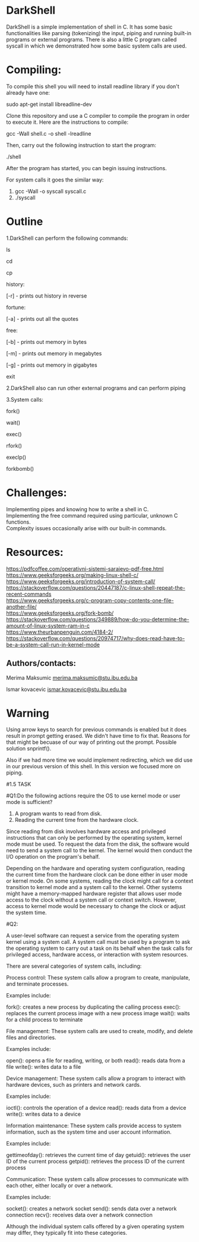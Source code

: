 # **DarkShell**

DarkShell is a simple implementation of shell in C. It has some basic functionalities like parsing (tokenizing) the input, piping and running built-in programs or external programs. There is also a little C program called syscall in which we demonstrated how some basic system calls are used.


# **Compiling:**

To compile this shell you will need to install readline library if you don't already have one:

sudo apt-get install libreadline-dev

Clone this repository and use a C compiler to compile the program in order to execute it. Here are the instructions to compile:

gcc -Wall shell.c -o shell -lreadline

Then, carry out the following instruction to start the program:

./shell

After the program has started, you can begin issuing instructions.

For system calls it goes the similar way:

1. gcc -Wall -o syscall syscall.c
2. ./syscall

# **Outline**

1.DarkShell can perform the following commands:

ls

cd

cp

history:

[-r] - prints out history in reverse

fortune:

[-a] - prints out all the quotes

free:

[-b] - prints out memory in bytes

[-m] - prints out memory in megabytes

[-g] - prints out memory in gigabytes

exit

2.DarkShell also can run other external programs and can perform piping

3.System calls:

fork()

wait()

exec()

rfork()

execlp()

forkbomb()

# **Challenges:**

Implementing pipes and knowing how to write a shell in C.   
Implementing the free command required using particular, unknown C functions.   
Complexity issues occasionally arise with our built-in commands.

# **Resources:**

https://pdfcoffee.com/operativni-sistemi-sarajevo-pdf-free.html   
https://www.geeksforgeeks.org/making-linux-shell-c/   
https://www.geeksforgeeks.org/introduction-of-system-call/   
https://stackoverflow.com/questions/20447187/c-linux-shell-repeat-the-recent-commands   
https://www.geeksforgeeks.org/c-program-copy-contents-one-file-another-file/   
https://www.geeksforgeeks.org/fork-bomb/   
https://stackoverflow.com/questions/349889/how-do-you-determine-the-amount-of-linux-system-ram-in-c   
https://www.theurbanpenguin.com/4184-2/   
https://stackoverflow.com/questions/20974717/why-does-read-have-to-be-a-system-call-run-in-kernel-mode


## **Authors/contacts:**

Merima Maksumic   merima.maksumic@stu.ibu.edu.ba

Ismar kovacevic   ismar.kovacevic@stu.ibu.edu.ba


# **Warning**
Using arrow keys to search for previous commands is enabled but it does result in prompt getting erased. We didn't have time to fix that. Reasons for that might be becuase of our way of printing out the prompt. Possible solution snprintf(). 

Also if we had more time we would implement redirecting, which we did use in our previous version of this shell. In this version we focused more on piping.


#1.5 TASK

#Q1:Do the following actions require the OS to use kernel mode or user mode is sufficient?
1. A program wants to read from disk.
2. Reading the current time from the hardware clock.

Since reading from disk involves hardware access and privileged instructions that can only be performed by the operating system, kernel mode must be used. To request the data from the disk, the software would need to send a system call to the kernel. The kernel would then conduct the I/O operation on the program's behalf.


Depending on the hardware and operating system configuration, reading the current time from the hardware clock can be done either in user mode or kernel mode. On some systems, reading the clock might call for a context transition to kernel mode and a system call to the kernel. Other systems might have a memory-mapped hardware register that allows user mode access to the clock without a system call or context switch. However, access to kernel mode would be necessary to change the clock or adjust the system time.


#Q2:

A user-level software can request a service from the operating system kernel using a system call. A system call must be used by a program to ask the operating system to carry out a task on its behalf when the task calls for privileged access, hardware access, or interaction with system resources.


There are several categories of system calls, including:

Process control: These system calls allow a program to create, manipulate, and terminate processes. 

Examples include:

fork(): creates a new process by duplicating the calling process
exec(): replaces the current process image with a new process image
wait(): waits for a child process to terminate





File management: These system calls are used to create, modify, and delete files and directories. 

Examples include:

open(): opens a file for reading, writing, or both
read(): reads data from a file
write(): writes data to a file

Device management: These system calls allow a program to interact with hardware devices, such as printers and network cards.
 
Examples include:

ioctl(): controls the operation of a device
read(): reads data from a device
write(): writes data to a device

Information maintenance: These system calls provide access to system information, such as the system time and user account information. 

Examples include:

gettimeofday(): retrieves the current time of day
getuid(): retrieves the user ID of the current process
getpid(): retrieves the process ID of the current process

Communication: These system calls allow processes to communicate with each other, either locally or over a network. 

Examples include:

socket(): creates a network socket
send(): sends data over a network connection
recv(): receives data over a network connection

Although the individual system calls offered by a given operating system may differ, they typically fit into these categories.




